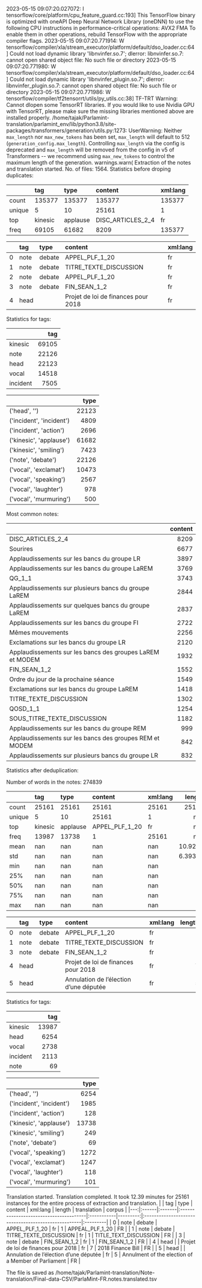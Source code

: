 2023-05-15 09:07:20.027072: I tensorflow/core/platform/cpu_feature_guard.cc:193] This TensorFlow binary is optimized with oneAPI Deep Neural Network Library (oneDNN) to use the following CPU instructions in performance-critical operations:  AVX2 FMA
To enable them in other operations, rebuild TensorFlow with the appropriate compiler flags.
2023-05-15 09:07:20.771914: W tensorflow/compiler/xla/stream_executor/platform/default/dso_loader.cc:64] Could not load dynamic library 'libnvinfer.so.7'; dlerror: libnvinfer.so.7: cannot open shared object file: No such file or directory
2023-05-15 09:07:20.771980: W tensorflow/compiler/xla/stream_executor/platform/default/dso_loader.cc:64] Could not load dynamic library 'libnvinfer_plugin.so.7'; dlerror: libnvinfer_plugin.so.7: cannot open shared object file: No such file or directory
2023-05-15 09:07:20.771986: W tensorflow/compiler/tf2tensorrt/utils/py_utils.cc:38] TF-TRT Warning: Cannot dlopen some TensorRT libraries. If you would like to use Nvidia GPU with TensorRT, please make sure the missing libraries mentioned above are installed properly.
/home/tajak/Parlamint-translation/parlamint_env/lib/python3.8/site-packages/transformers/generation/utils.py:1273: UserWarning: Neither `max_length` nor `max_new_tokens` has been set, `max_length` will default to 512 (`generation_config.max_length`). Controlling `max_length` via the config is deprecated and `max_length` will be removed from the config in v5 of Transformers -- we recommend using `max_new_tokens` to control the maximum length of the generation.
  warnings.warn(
Extraction of the notes and translation started.
No. of files: 1564.
Statistics before droping duplicates:



|        | tag     | type     | content           | xml:lang   |
|:-------|:--------|:---------|:------------------|:-----------|
| count  | 135377  | 135377   | 135377            | 135377     |
| unique | 5       | 10       | 25161             | 1          |
| top    | kinesic | applause | DISC_ARTICLES_2_4 | fr         |
| freq   | 69105   | 61682    | 8209              | 135377     |


|    | tag   | type   | content                             | xml:lang   |
|---:|:------|:-------|:------------------------------------|:-----------|
|  0 | note  | debate | APPEL_PLF_1_20                      | fr         |
|  1 | note  | debate | TITRE_TEXTE_DISCUSSION              | fr         |
|  2 | note  | debate | APPEL_PLF_1_20                      | fr         |
|  3 | note  | debate | FIN_SEAN_1_2                        | fr         |
|  4 | head  |        | Projet de loi de finances pour 2018 | fr         |


Statistics for tags:

|          |   tag |
|:---------|------:|
| kinesic  | 69105 |
| note     | 22126 |
| head     | 22123 |
| vocal    | 14518 |
| incident |  7505 |


|                          |   type |
|:-------------------------|-------:|
| ('head', '')             |  22123 |
| ('incident', 'incident') |   4809 |
| ('incident', 'action')   |   2696 |
| ('kinesic', 'applause')  |  61682 |
| ('kinesic', 'smiling')   |   7423 |
| ('note', 'debate')       |  22126 |
| ('vocal', 'exclamat')    |  10473 |
| ('vocal', 'speaking')    |   2567 |
| ('vocal', 'laughter')    |    978 |
| ('vocal', 'murmuring')   |    500 |
Most common notes:

|                                                           |   content |
|:----------------------------------------------------------|----------:|
| DISC_ARTICLES_2_4                                         |      8209 |
| Sourires                                                  |      6677 |
| Applaudissements sur les bancs du groupe LR               |      3897 |
| Applaudissements sur les bancs du groupe LaREM            |      3769 |
| QG_1_1                                                    |      3743 |
| Applaudissements sur plusieurs bancs du groupe LaREM      |      2844 |
| Applaudissements sur quelques bancs du groupe LaREM       |      2837 |
| Applaudissements sur les bancs du groupe FI               |      2722 |
| Mêmes mouvements                                          |      2256 |
| Exclamations sur les bancs du groupe LR                   |      2120 |
| Applaudissements sur les bancs des groupes LaREM et MODEM |      1932 |
| FIN_SEAN_1_2                                              |      1552 |
| Ordre du jour de la prochaine séance                      |      1549 |
| Exclamations sur les bancs du groupe LaREM                |      1418 |
| TITRE_TEXTE_DISCUSSION                                    |      1302 |
| QOSD_1_1                                                  |      1254 |
| SOUS_TITRE_TEXTE_DISCUSSION                               |      1182 |
| Applaudissements sur les bancs du groupe REM              |       999 |
| Applaudissements sur les bancs des groupes REM et MODEM   |       842 |
| Applaudissements sur plusieurs bancs du groupe LR         |       832 |
Statistics after deduplication:

Number of words in the notes: 274839

|        | tag     | type     | content        | xml:lang   |      length |
|:-------|:--------|:---------|:---------------|:-----------|------------:|
| count  | 25161   | 25161    | 25161          | 25161      | 25161       |
| unique | 5       | 10       | 25161          | 1          |   nan       |
| top    | kinesic | applause | APPEL_PLF_1_20 | fr         |   nan       |
| freq   | 13987   | 13738    | 1              | 25161      |   nan       |
| mean   | nan     | nan      | nan            | nan        |    10.9232  |
| std    | nan     | nan      | nan            | nan        |     6.39316 |
| min    | nan     | nan      | nan            | nan        |     1       |
| 25%    | nan     | nan      | nan            | nan        |     5       |
| 50%    | nan     | nan      | nan            | nan        |    10       |
| 75%    | nan     | nan      | nan            | nan        |    16       |
| max    | nan     | nan      | nan            | nan        |    73       |


|    | tag   | type   | content                                | xml:lang   |   length |
|---:|:------|:-------|:---------------------------------------|:-----------|---------:|
|  0 | note  | debate | APPEL_PLF_1_20                         | fr         |        1 |
|  1 | note  | debate | TITRE_TEXTE_DISCUSSION                 | fr         |        1 |
|  3 | note  | debate | FIN_SEAN_1_2                           | fr         |        1 |
|  4 | head  |        | Projet de loi de finances pour 2018    | fr         |        7 |
|  5 | head  |        | Annulation de l’élection d’une députée | fr         |        5 |


Statistics for tags:

|          |   tag |
|:---------|------:|
| kinesic  | 13987 |
| head     |  6254 |
| vocal    |  2738 |
| incident |  2113 |
| note     |    69 |


|                          |   type |
|:-------------------------|-------:|
| ('head', '')             |   6254 |
| ('incident', 'incident') |   1985 |
| ('incident', 'action')   |    128 |
| ('kinesic', 'applause')  |  13738 |
| ('kinesic', 'smiling')   |    249 |
| ('note', 'debate')       |     69 |
| ('vocal', 'speaking')    |   1272 |
| ('vocal', 'exclamat')    |   1247 |
| ('vocal', 'laughter')    |    118 |
| ('vocal', 'murmuring')   |    101 |
Translation started.
Translation completed. It took 12.39 minutes for 25161 instances for the entire process of extraction and translation.
|    | tag   | type   | content                                | xml:lang   |   length | translation                                         | corpus   |
|---:|:------|:-------|:---------------------------------------|:-----------|---------:|:----------------------------------------------------|:---------|
|  0 | note  | debate | APPEL_PLF_1_20                         | fr         |        1 | APPEAL_PLF_1_20                                     | FR       |
|  1 | note  | debate | TITRE_TEXTE_DISCUSSION                 | fr         |        1 | TITLE_TEXT_DISCUSSION                               | FR       |
|  3 | note  | debate | FIN_SEAN_1_2                           | fr         |        1 | FIN_SEAN_1_2                                        | FR       |
|  4 | head  |        | Projet de loi de finances pour 2018    | fr         |        7 | 2018 Finance Bill                                   | FR       |
|  5 | head  |        | Annulation de l’élection d’une députée | fr         |        5 | Annulment of the election of a Member of Parliament | FR       |




The file is saved as /home/tajak/Parlamint-translation/Note-translation/Final-data-CSV/ParlaMint-FR.notes.translated.tsv
